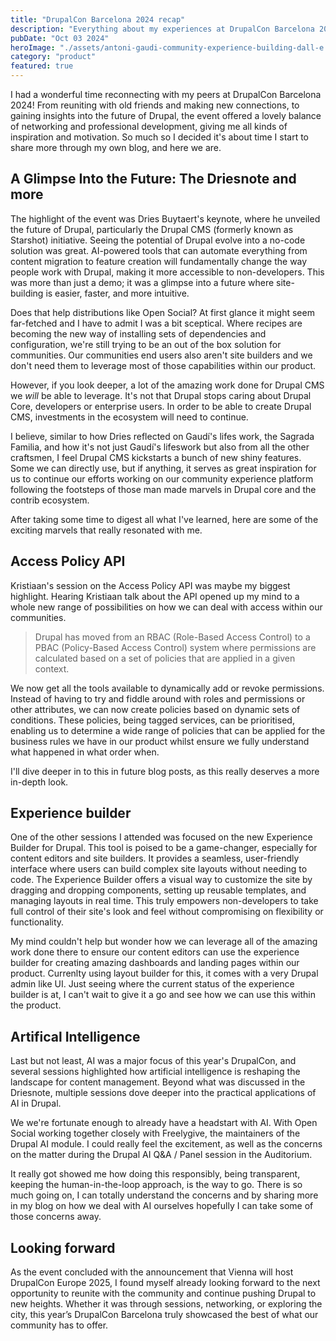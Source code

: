 ```yaml
---
title: "DrupalCon Barcelona 2024 recap"
description: "Everything about my experiences at DrupalCon Barcelona 2024."
pubDate: "Oct 03 2024"
heroImage: "./assets/antoni-gaudi-community-experience-building-dall-e.webp"
category: "product"
featured: true
---
```


I had a wonderful time reconnecting with my peers at DrupalCon Barcelona 2024! 
From reuniting with old friends and making new connections, to gaining insights into the future of Drupal, the event offered a lovely balance of networking and professional development, giving me all kinds of inspiration and motivation. 
So much so I decided it's about time I start to share more through my own blog, and here we are.

## A Glimpse Into the Future: The Driesnote and more
The highlight of the event was Dries Buytaert's keynote, where he unveiled the future of Drupal, particularly the Drupal CMS (formerly known as Starshot) initiative. Seeing the potential of Drupal evolve into a no-code solution was great. AI-powered tools that can automate everything from content migration to feature creation will fundamentally change the way people work with Drupal, making it more accessible to non-developers. This was more than just a demo; it was a glimpse into a future where site-building is easier, faster, and more intuitive​.

Does that help distributions like Open Social? At first glance it might seem far-fetched and I have to admit I was a bit sceptical. 
Where recipes are becoming the new way of installing sets of dependencies and configuration, we're still trying to be an out of the box solution for communities. Our communities end users also aren't site builders and we don't need them to leverage most of those capabilities within our product. 

However, if you look deeper, a lot of the amazing work done for Drupal CMS we *will* be able to leverage. It's not that Drupal stops caring about Drupal Core, developers or enterprise users. In order to be able to create Drupal CMS, investments in the ecosystem will need to continue. 

I believe, similar to how Dries reflected on Gaudí's lifes work, the Sagrada Familia, and how it's not just Gaudí's lifeswork but also from all the other craftsmen, I feel Drupal CMS kickstarts a bunch of new shiny features. Some we can directly use, but if anything, it serves as great inspiration for us to continue our efforts working on our community experience platform following the footsteps of those man made marvels in Drupal core and the contrib ecosystem.

After taking some time to digest all what I've learned, here are some of the exciting marvels that really resonated with me.

## Access Policy API
Kristiaan's session on the Access Policy API was maybe my biggest highlight. Hearing Kristiaan talk about the API opened up my mind to a whole new range of possibilities on how we can deal with access within our communities. 

> Drupal has moved from an RBAC (Role-Based Access Control) to a PBAC (Policy-Based Access Control) system where permissions are calculated based on a set of policies that are applied in a given context.

We now get all the tools available to dynamically add or revoke permissions. Instead of having to try and fiddle around with roles and permissions or other attributes, we can now create policies based on dynamic sets of conditions. 
These policies, being tagged services, can be prioritised, enabling us to determine a wide range of policies that can be applied for the business rules we have in our product whilst ensure we fully understand what happened in what order when.

I'll dive deeper in to this in future blog posts, as this really deserves a more in-depth look.

## Experience builder
One of the other sessions I attended was focused on the new Experience Builder for Drupal. This tool is poised to be a game-changer, especially for content editors and site builders. It provides a seamless, user-friendly interface where users can build complex site layouts without needing to code. The Experience Builder offers a visual way to customize the site by dragging and dropping components, setting up reusable templates, and managing layouts in real time. This truly empowers non-developers to take full control of their site's look and feel without compromising on flexibility or functionality. 

My mind couldn't help but wonder how we can leverage all of the amazing work done there to ensure our content editors can use the experience builder for creating amazing dashboards and landing pages within our product. Currenlty using layout builder for this, it comes with a very Drupal admin like UI. Just seeing where the current status of the experience builder is at, I can't wait to give it a go and see how we can use this within the product.

## Artifical Intelligence
Last but not least, AI was a major focus of this year's DrupalCon, and several sessions highlighted how artificial intelligence is reshaping the landscape for content management. Beyond what was discussed in the Driesnote, multiple sessions dove deeper into the practical applications of AI in Drupal.

We we're fortunate enough to already have a headstart with AI. With Open Social working together closely with Freelygive, the maintainers of the Drupal AI module. I could really feel the excitement, as well as the concerns on the matter during the Drupal AI Q&A / Panel session in the Auditorium. 

It really got showed me how doing this responsibly, being transparent, keeping the human-in-the-loop approach, is the way to go. There is so much going on, I can totally understand the concerns and by sharing more in my blog on how we deal with AI ourselves hopefully I can take some of those concerns away.

## Looking forward

As the event concluded with the announcement that Vienna will host DrupalCon Europe 2025, I found myself already looking forward to the next opportunity to reunite with the community and continue pushing Drupal to new heights. Whether it was through sessions, networking, or exploring the city, this year’s DrupalCon Barcelona truly showcased the best of what our community has to offer.

